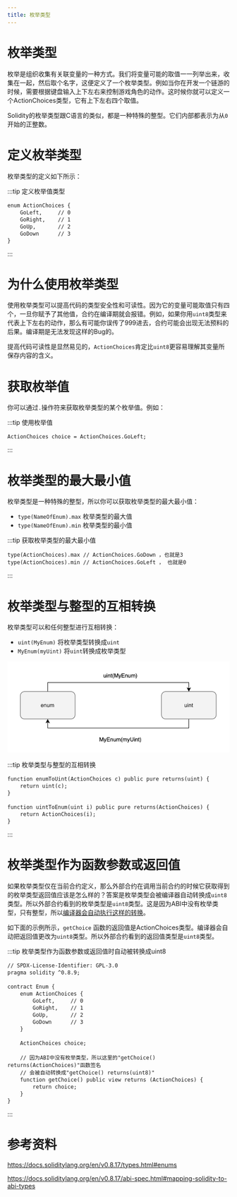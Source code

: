 ```yaml
---
title: 枚举类型 
---
```


# 枚举类型

枚举是组织收集有关联变量的一种方式。我们将变量可能的取值一一列举出来，收集在一起，然后取个名字，这便定义了一个枚举类型。例如当你在开发一个链游的时候，需要根据键盘输入上下左右来控制游戏角色的动作。这时候你就可以定义一个ActionChoices类型，它有上下左右四个取值。

Solidity的枚举类型跟C语言的类似，都是一种特殊的整型。它们内部都表示为从`0`开始的正整数。

# 定义枚举类型

枚举类型的定义如下所示：

:::tip 定义枚举值类型 
```solidity
enum ActionChoices { 
    GoLeft,     // 0
    GoRight,    // 1
    GoUp,       // 2
    GoDown      // 3
}
```
:::

# 为什么使用枚举类型

使用枚举类型可以提高代码的类型安全性和可读性。因为它的变量可能取值只有四个，一旦你赋予了其他值，合约在编译期就会报错。例如，如果你用`uint8`类型来代表上下左右的动作，那么有可能你误传了999进去，合约可能会出现无法预料的后果。编译期是无法发现这样的Bug的。

提高代码可读性是显然易见的，`ActionChoices`肯定比`uint8`更容易理解其变量所保存内容的含义。

# 获取枚举值

你可以通过`.`操作符来获取枚举类型的某个枚举值。例如：

:::tip 使用枚举值
```solidity
ActionChoices choice = ActionChoices.GoLeft;
```
:::

# 枚举类型的最大最小值

枚举类型是一种特殊的整型，所以你可以获取枚举类型的最大最小值：

- `type(NameOfEnum).max` 枚举类型的最大值
- `type(NameOfEnum).min` 枚举类型的最小值

:::tip 获取枚举类型的最大最小值
```solidity
type(ActionChoices).max // ActionChoices.GoDown ，也就是3
type(ActionChoices).min // ActionChoices.GoLeft ， 也就是0
```
:::

# 枚举类型与整型的互相转换

枚举类型可以和任何整型进行互相转换：

- `uint(MyEnum)` 将枚举类型转换成`uint`
- `MyEnum(myUint)` 将`uint`转换成枚举类型

![Untitled](assets/enum/Untitled.png)

:::tip 枚举类型与整型的互相转换
```solidity
function enumToUint(ActionChoices c) public pure returns(uint) {
    return uint(c);
}

function uintToEnum(uint i) public pure returns(ActionChoices) {
    return ActionChoices(i);
}
```
:::

# 枚举类型作为函数参数或返回值

如果枚举类型仅在当前合约定义，那么外部合约在调用当前合约的时候它获取得到的枚举类型返回值应该是怎么样的？答案是枚举类型会被编译器自动转换成`uint8`类型。所以外部合约看到的枚举类型是`uint8`类型。这是因为ABI中没有枚举类型，只有整型，所以[编译器会自动执行这样的转换](https://docs.soliditylang.org/en/v0.8.17/abi-spec.html#mapping-solidity-to-abi-types)。

如下面的示例所示，`getChoice` 函数的返回值是ActionChoices类型。编译器会自动把返回值更改为`uint8`类型。所以外部合约看到的返回值类型是`uint8`类型。

:::tip 枚举类型作为函数参数或返回值时自动被转换成uint8
```solidity
// SPDX-License-Identifier: GPL-3.0
pragma solidity ^0.8.9;

contract Enum {
    enum ActionChoices { 
        GoLeft,     // 0
        GoRight,    // 1
        GoUp,       // 2
        GoDown      // 3
    }

    ActionChoices choice;

    // 因为ABI中没有枚举类型，所以这里的"getChoice() returns(ActionChoices)"函数签名
    // 会被自动转换成"getChoice() returns(uint8)"
    function getChoice() public view returns (ActionChoices) {
        return choice;
    }
}
```
:::

# 参考资料

https://docs.soliditylang.org/en/v0.8.17/types.html#enums

https://docs.soliditylang.org/en/v0.8.17/abi-spec.html#mapping-solidity-to-abi-types